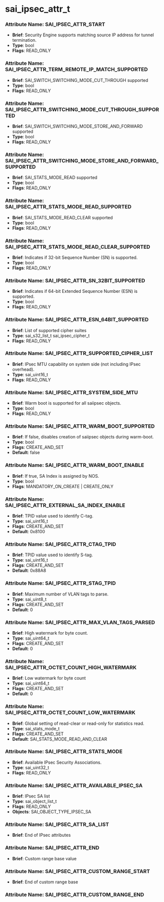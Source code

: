 # **sai_ipsec_attr_t**
### Attribute Name: **SAI_IPSEC_ATTR_START**
- **Brief**: Security Engine supports matching source IP address for tunnel termination.
- **Type**: bool
- **Flags**: READ_ONLY

### Attribute Name: **SAI_IPSEC_ATTR_TERM_REMOTE_IP_MATCH_SUPPORTED**
- **Brief**: SAI_SWITCH_SWITCHING_MODE_CUT_THROUGH supported
- **Type**: bool
- **Flags**: READ_ONLY

### Attribute Name: **SAI_IPSEC_ATTR_SWITCHING_MODE_CUT_THROUGH_SUPPORTED**
- **Brief**: SAI_SWITCH_SWITCHING_MODE_STORE_AND_FORWARD supported
- **Type**: bool
- **Flags**: READ_ONLY

### Attribute Name: **SAI_IPSEC_ATTR_SWITCHING_MODE_STORE_AND_FORWARD_SUPPORTED**
- **Brief**: SAI_STATS_MODE_READ supported
- **Type**: bool
- **Flags**: READ_ONLY

### Attribute Name: **SAI_IPSEC_ATTR_STATS_MODE_READ_SUPPORTED**
- **Brief**: SAI_STATS_MODE_READ_CLEAR supported
- **Type**: bool
- **Flags**: READ_ONLY

### Attribute Name: **SAI_IPSEC_ATTR_STATS_MODE_READ_CLEAR_SUPPORTED**
- **Brief**: Indicates if 32-bit Sequence Number (SN) is supported.
- **Type**: bool
- **Flags**: READ_ONLY

### Attribute Name: **SAI_IPSEC_ATTR_SN_32BIT_SUPPORTED**
- **Brief**: Indicates if 64-bit Extended Sequence Number (ESN) is supported.
- **Type**: bool
- **Flags**: READ_ONLY

### Attribute Name: **SAI_IPSEC_ATTR_ESN_64BIT_SUPPORTED**
- **Brief**: List of supported cipher suites
- **Type**: sai_s32_list_t sai_ipsec_cipher_t
- **Flags**: READ_ONLY

### Attribute Name: **SAI_IPSEC_ATTR_SUPPORTED_CIPHER_LIST**
- **Brief**: IPsec MTU capability on system side (not including IPsec overhead).
- **Type**: sai_uint16_t
- **Flags**: READ_ONLY

### Attribute Name: **SAI_IPSEC_ATTR_SYSTEM_SIDE_MTU**
- **Brief**: Warm boot is supported for all saiipsec objects.
- **Type**: bool
- **Flags**: READ_ONLY

### Attribute Name: **SAI_IPSEC_ATTR_WARM_BOOT_SUPPORTED**
- **Brief**: If false, disables creation of saiipsec objects during warm-boot.
- **Type**: bool
- **Flags**: CREATE_AND_SET
- **Default**: false

### Attribute Name: **SAI_IPSEC_ATTR_WARM_BOOT_ENABLE**
- **Brief**: If true, SA Index is assigned by NOS.
- **Type**: bool
- **Flags**: MANDATORY_ON_CREATE | CREATE_ONLY

### Attribute Name: **SAI_IPSEC_ATTR_EXTERNAL_SA_INDEX_ENABLE**
- **Brief**: TPID value used to identify C-tag.
- **Type**: sai_uint16_t
- **Flags**: CREATE_AND_SET
- **Default**: 0x8100

### Attribute Name: **SAI_IPSEC_ATTR_CTAG_TPID**
- **Brief**: TPID value used to identify S-tag.
- **Type**: sai_uint16_t
- **Flags**: CREATE_AND_SET
- **Default**: 0x88A8

### Attribute Name: **SAI_IPSEC_ATTR_STAG_TPID**
- **Brief**: Maximum number of VLAN tags to parse.
- **Type**: sai_uint8_t
- **Flags**: CREATE_AND_SET
- **Default**: 0

### Attribute Name: **SAI_IPSEC_ATTR_MAX_VLAN_TAGS_PARSED**
- **Brief**: High watermark for byte count.
- **Type**: sai_uint64_t
- **Flags**: CREATE_AND_SET
- **Default**: 0

### Attribute Name: **SAI_IPSEC_ATTR_OCTET_COUNT_HIGH_WATERMARK**
- **Brief**: Low watermark for byte count
- **Type**: sai_uint64_t
- **Flags**: CREATE_AND_SET
- **Default**: 0

### Attribute Name: **SAI_IPSEC_ATTR_OCTET_COUNT_LOW_WATERMARK**
- **Brief**: Global setting of read-clear or read-only for statistics read.
- **Type**: sai_stats_mode_t
- **Flags**: CREATE_AND_SET
- **Default**: SAI_STATS_MODE_READ_AND_CLEAR

### Attribute Name: **SAI_IPSEC_ATTR_STATS_MODE**
- **Brief**: Available IPsec Security Associations.
- **Type**: sai_uint32_t
- **Flags**: READ_ONLY

### Attribute Name: **SAI_IPSEC_ATTR_AVAILABLE_IPSEC_SA**
- **Brief**: IPsec SA list
- **Type**: sai_object_list_t
- **Flags**: READ_ONLY
- **Objects**: SAI_OBJECT_TYPE_IPSEC_SA

### Attribute Name: **SAI_IPSEC_ATTR_SA_LIST**
- **Brief**: End of IPsec attributes

### Attribute Name: **SAI_IPSEC_ATTR_END**
- **Brief**: Custom range base value

### Attribute Name: **SAI_IPSEC_ATTR_CUSTOM_RANGE_START**
- **Brief**: End of custom range base

### Attribute Name: **SAI_IPSEC_ATTR_CUSTOM_RANGE_END**



